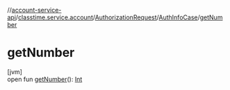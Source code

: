 //[account-service-api](../../../../index.md)/[classtime.service.account](../../index.md)/[AuthorizationRequest](../index.md)/[AuthInfoCase](index.md)/[getNumber](get-number.md)

# getNumber

[jvm]\
open fun [getNumber](get-number.md)(): [Int](https://kotlinlang.org/api/latest/jvm/stdlib/kotlin/-int/index.html)
